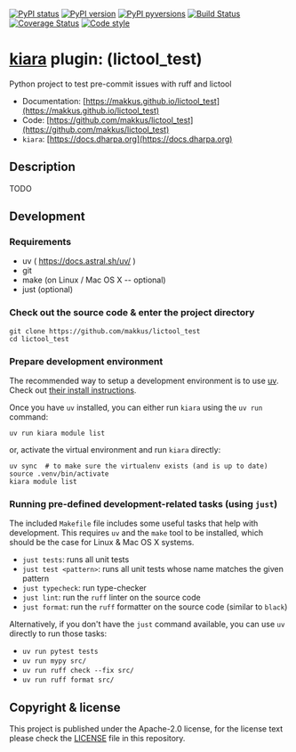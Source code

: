 [![PyPI status](https://img.shields.io/pypi/status/lictool_test.svg)](https://pypi.python.org/pypi/lictool_test/)
[![PyPI version](https://img.shields.io/pypi/v/lictool_test.svg)](https://pypi.python.org/pypi/lictool_test/)
[![PyPI pyversions](https://img.shields.io/pypi/pyversions/lictool_test.svg)](https://pypi.python.org/pypi/lictool_test/)
[![Build Status](https://img.shields.io/endpoint.svg?url=https%3A%2F%2Factions-badge.atrox.dev%2Fmakkus%2Fkiara%2Fbadge%3Fref%3Ddevelop&style=flat)](https://actions-badge.atrox.dev/makkus/lictool_test/goto?ref=develop)
[![Coverage Status](https://coveralls.io/repos/github/makkus/lictool_test/badge.svg?branch=develop)](https://coveralls.io/github/makkus/lictool_test?branch=develop)
[![Code style](https://img.shields.io/badge/code%20style-black-000000.svg)](https://github.com/ambv/black)

# [**kiara**](https://dharpa.org/kiara.documentation) plugin: (lictool_test)

Python project to test pre-commit issues with ruff and lictool

 - Documentation: [https://makkus.github.io/lictool_test](https://makkus.github.io/lictool_test)
 - Code: [https://github.com/makkus/lictool_test](https://github.com/makkus/lictool_test)
 - `kiara`: [https://docs.dharpa.org](https://docs.dharpa.org)

## Description

TODO

## Development

### Requirements

- uv ( https://docs.astral.sh/uv/ )
- git
- make (on Linux / Mac OS X -- optional)
- just (optional)

### Check out the source code & enter the project directory

```
git clone https://github.com/makkus/lictool_test
cd lictool_test
```

### Prepare development environment

The recommended way to setup a development environment is to use [uv](https://docs.astral.sh/uv/). Check out [their install instructions](https://docs.astral.sh/uv/getting-started/installation/).

Once you have `uv` installed, you can either run `kiara` using the `uv run` command:

```
uv run kiara module list
```

or, activate the virtual environment and run `kiara` directly:

```
uv sync  # to make sure the virtualenv exists (and is up to date)
source .venv/bin/activate
kiara module list
```

### Running pre-defined development-related tasks (using `just`)

The included `Makefile` file includes some useful tasks that help with development. This requires `uv` and the `make` tool to be
installed, which should be the case for Linux & Mac OS X systems.

- `just tests`: runs all unit tests
- `just test <pattern>`: runs all unit tests whose name matches the given pattern
- `just typecheck`: run type-checker
- `just lint`: run the `ruff` linter on the source code
- `just format`: run the `ruff` formatter on the source code (similar to `black`)

Alternatively, if you don't have the `just` command available, you can use `uv` directly to run those tasks:

- `uv run pytest tests`
- `uv run mypy src/`
- `uv run ruff check --fix src/`
- `uv run ruff format src/`

## Copyright & license

This project is published under the Apache-2.0 license, for the license text please check the [LICENSE](/LICENSE) file in this repository.
